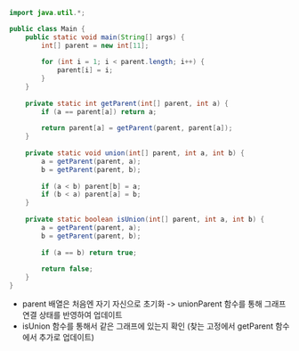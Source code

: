 ``` java
import java.util.*;

public class Main {
    public static void main(String[] args) {
        int[] parent = new int[11];
        
        for (int i = 1; i < parent.length; i++) {
            parent[i] = i;
        }
    }
    
    private static int getParent(int[] parent, int a) {
        if (a == parent[a]) return a;
        
        return parent[a] = getParent(parent, parent[a]);
    }
    
    private static void union(int[] parent, int a, int b) {
        a = getParent(parent, a);
        b = getParent(parent, b);
        
        if (a < b) parent[b] = a;
        if (b < a) parent[a] = b;
    }
    
    private static boolean isUnion(int[] parent, int a, int b) {
        a = getParent(parent, a);
        b = getParent(parent, b);
        
        if (a == b) return true;
        
        return false;
    }
}
```

- parent 배열은 처음엔 자기 자신으로 초기화 -> unionParent 함수를 통해 그래프 연결 상태를 반영하여 업데이트    
- isUnion 함수를 통해서 같은 그래프에 있는지 확인 (찾는 고정에서 getParent 함수에서 추가로 업데이트)   
